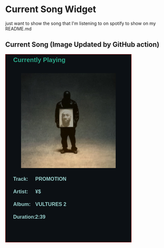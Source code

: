 # Current Song Widget
just want to show the song that I'm listening to on spotify to show on my README.md

## Current Song (Image Updated by GitHub action)
![](songs-pictures/image86.png)

